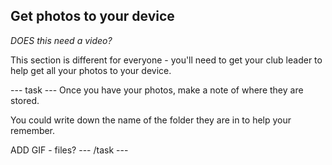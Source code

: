 ## Get photos to your device

*DOES this need a video?*

This section is different for everyone - you'll need to get your club leader to help get all your photos to your device. 

--- task ---
Once you have your photos, make a note of where they are stored.

You could write down the name of the folder they are in to help your remember. 

ADD GIF - files?
--- /task ---
